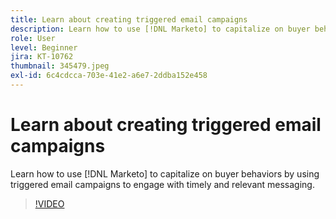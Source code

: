 ```yaml
---
title: Learn about creating triggered email campaigns
description: Learn how to use [!DNL Marketo] to capitalize on buyer behaviors by using triggered email campaigns to engage with timely and relevant messaging.
role: User
level: Beginner
jira: KT-10762
thumbnail: 345479.jpeg
exl-id: 6c4cdcca-703e-41e2-a6e7-2ddba152e458
---
```

# Learn about creating triggered email campaigns

Learn how to use [!DNL Marketo] to capitalize on buyer behaviors by using triggered email campaigns to engage with timely and relevant messaging.

>[!VIDEO](https://video.tv.adobe.com/v/345479/?quality=12&learn=on)
